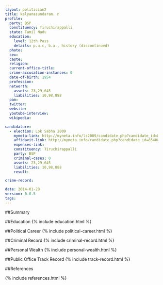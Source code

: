 ```yaml
---
layout: politician2
title: kalyanasundaram. n
profile: 
  party: BSP
  constituency: Tiruchirappalli
  state: Tamil Nadu
  education: 
    level: 12th Pass
    details: p.u.c, b.a., history (discontinued)
  photo: 
  sex: 
  caste: 
  religion: 
  current-office-title: 
  crime-accusation-instances: 0
  date-of-birth: 1954
  profession: 
  networth: 
    assets: 23,29,645
    liabilities: 10,98,888
  pan: 
  twitter: 
  website: 
  youtube-interview: 
  wikipedia: 

candidature: 
  - election: Lok Sabha 2009
    myneta-link: http://myneta.info/ls2009/candidate.php?candidate_id=8540
    affidavit-link: http://myneta.info/candidate.php?candidate_id=8540&scan=original
    expenses-link: 
    constituency: Tiruchirappalli 
    party: BSP
    criminal-cases: 0
    assets: 23,29,645
    liabilities: 10,98,888
    result:  

crime-record: 

date: 2014-01-28
version: 0.0.5
tags: 
---
```

##Summary


##Education
{% include education.html %}


##Political Career
{% include political-career.html %}


##Criminal Record
{% include criminal-record.html %}


##Personal Wealth
{% include personal-wealth.html %}


##Public Office Track Record
{% include track-record.html %}


##References


{% include references.html %}